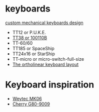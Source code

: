 # keyboards
[custom mechanical keyboards design](design)
* TT12 or P.U.K.E.
* [TT38 or 100110B](https://github.com/slady/100110B)
* TT-60/60
* TT185 or SpaceShip
* TT24x16 or StarShip
* TT-micro or micro-switch-full-size
* [The ortholinear keyboard layout](https://github.com/slady/keyboard-layout-ortholinear)

# Keyboard inspiration
* [Weytec MK06](Weytec-MK06)
* [Cherry G80-9009](Cherry-G80-9009)
